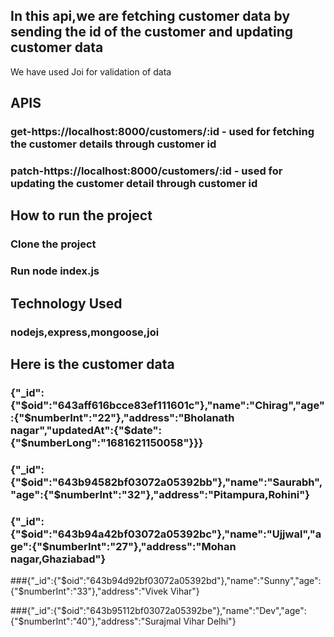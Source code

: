 ## In this api,we are fetching customer data by sending the id of the customer and updating customer data
   We have used Joi for validation of data 
## APIS

### get-https://localhost:8000/customers/:id             - used for fetching the customer details through customer id
### patch-https://localhost:8000/customers/:id           - used for updating the customer detail through customer id
## How to run the project

### Clone the project
### Run node index.js

## Technology Used
### nodejs,express,mongoose,joi

## Here is the customer data

### {"_id":{"$oid":"643aff616bcce83ef111601c"},"name":"Chirag","age":{"$numberInt":"22"},"address":"Bholanath nagar","updatedAt":{"$date":{"$numberLong":"1681621150058"}}}

### {"_id":{"$oid":"643b94582bf03072a05392bb"},"name":"Saurabh","age":{"$numberInt":"32"},"address":"Pitampura,Rohini"}

### {"_id":{"$oid":"643b94a42bf03072a05392bc"},"name":"Ujjwal","age":{"$numberInt":"27"},"address":"Mohan nagar,Ghaziabad"}

###{"_id":{"$oid":"643b94d92bf03072a05392bd"},"name":"Sunny","age":{"$numberInt":"33"},"address":"Vivek Vihar"}

###{"_id":{"$oid":"643b95112bf03072a05392be"},"name":"Dev","age":{"$numberInt":"40"},"address":"Surajmal Vihar Delhi"}

